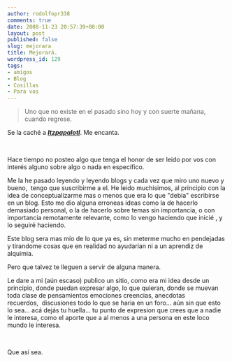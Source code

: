 ```yaml
---
author: rodolfopr338
comments: true
date: 2008-11-23 20:57:39+00:00
layout: post
published: false
slug: mejorara
title: Mejorará.
wordpress_id: 129
tags:
- amigos
- Blog
- Cosillas
- Para vos
---
```


<blockquote>Uno que no existe en el pasado sino hoy y con suerte mañana, cuando regrese.</blockquote>


Se la caché a [_**Itzpapalotl**_](http://itzpapalotl.org/2008/11/21/rearview-mirror/). Me encanta.

 

Hace tiempo no posteo algo que tenga el honor de ser leido por vos con interés alguno sobre algo o nada en específico.

Me la he pasado leyendo y leyendo blogs y cada vez que miro uno nuevo y bueno,  tengo que suscribirme a el. He leido muchisimos, al principio con la idea de conceptualizarme mas o menos que era lo que "debia" escribirse en un blog.
Esto me dio alguna erroneas ideas como la de hacerlo demasiado personal, o la de hacerlo sobre temas sin importancia, o con importancia remotamente relevante, como lo vengo haciendo que inicié , y lo seguiré haciendo.

Este blog sera mas mío de lo que ya es, sin meterme mucho en pendejadas y tirandome cosas que en realidad no ayudarian ni a un aprendiz de alquimia.

Pero que talvez te lleguen a servir de alguna manera.

Le dare a mi (aún escaso) publico un sitio, como era mi idea desde un principio, donde puedan expresar algo, lo que quieran, donde se muevan toda clase de pensamientos emociones creencias, anecdotas recuerdos,  discusiones todo lo que se haria en un foro... aún sin que esto lo sea... acá dejás tu huella... tu punto de expresion que crees que a nadie le interesa, como el aporte que a al menos a una persona en este loco mundo le interesa.

 

Que así sea.

